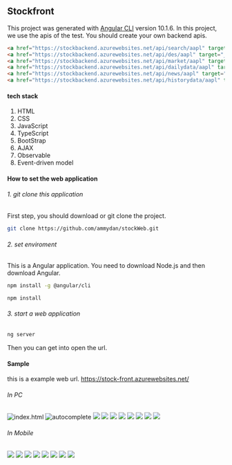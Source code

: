 ## Stockfront
This project was generated with [Angular CLI](https://github.com/angular/angular-cli) version 10.1.6. In this project, we use the apis of the test. You should create your own backend apis.
```html
<a href="https://stockbackend.azurewebsites.net/api/search/aapl" target="_blank">autocomplete</a><br>
<a href="https://stockbackend.azurewebsites.net/api/des/aapl" target="_blank"> info about the company</a><br>
<a href="https://stockbackend.azurewebsites.net/api/market/aapl" target="_blank">stock info</a><br>
<a href="https://stockbackend.azurewebsites.net/api/dailydata/aapl" target="_blank">latest day data</a><br>
<a href="https://stockbackend.azurewebsites.net/api/news/aapl" target="_blank">news</a><br>
<a href="https://stockbackend.azurewebsites.net/api/historydata/aapl" target="_blank">history data point</a><br>
```
#### tech stack
1. HTML
2. CSS
3. JavaScript
4. TypeScript
5. BootStrap
6. AJAX
7. Observable
8. Event-driven model


#### How to set the web application
###### 1. git clone this application
First step, you should download or git clone the project.
```bash
git clone https://github.com/ammydan/stockWeb.git
```

###### 2. set enviroment
This is a Angular application. You need to download Node.js and then download Angular.
```bash
npm install -g @angular/cli
```
```bash
npm install
```
###### 3. start a web application
```bash
ng server
```
Then you can get into open the url.

#### Sample
this is a example web url.
https://stock-front.azurewebsites.net/
###### In PC
![index.html](https://dpassests.oss-cn-shanghai.aliyuncs.com/index.PNG)
![autocomplete](https://dpassests.oss-cn-shanghai.aliyuncs.com/autocomplete.PNG)
![](https://dpassests.oss-cn-shanghai.aliyuncs.com/details_summary.PNG)
![](https://dpassests.oss-cn-shanghai.aliyuncs.com/detaisl_news.PNG)
![](https://dpassests.oss-cn-shanghai.aliyuncs.com/details_chart.PNG)
![](https://dpassests.oss-cn-shanghai.aliyuncs.com/details_buy.PNG)
![](https://dpassests.oss-cn-shanghai.aliyuncs.com/details_buySuccess.PNG)
![](https://dpassests.oss-cn-shanghai.aliyuncs.com/share.PNG)
![](https://dpassests.oss-cn-shanghai.aliyuncs.com/watchlist.PNG)
![](https://dpassests.oss-cn-shanghai.aliyuncs.com/portfolio.PNG)

###### In Mobile
![](https://dpassests.oss-cn-shanghai.aliyuncs.com/mobile_index.PNG) ![](https://dpassests.oss-cn-shanghai.aliyuncs.com/mobile_search.PNG) ![](https://dpassests.oss-cn-shanghai.aliyuncs.com/moblie_searchd.PNG)
![](https://dpassests.oss-cn-shanghai.aliyuncs.com/mobile_detail.PNG) ![](https://dpassests.oss-cn-shanghai.aliyuncs.com/mobile_dnews.PNG) ![](https://dpassests.oss-cn-shanghai.aliyuncs.com/mobile_dchart.PNG)
![](https://dpassests.oss-cn-shanghai.aliyuncs.com/mobile_select.PNG) ![](https://dpassests.oss-cn-shanghai.aliyuncs.com/mobile_watch.PNG)


